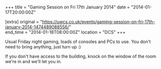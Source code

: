 +++
title = "Gaming Session on Fri 17th January 2014"
date = "2014-01-17T20:00:00Z"

[extra]
original = "https://uwcs.co.uk/events/gaming-session-on-fri-17th-january-2014-1474489088556/"    
end_time = "2014-01-18T08:00:00Z"
location = "DCS"
+++

Usual Friday night gaming, loads of consoles and PCs to use. You don't need to bring anything, just turn up :)

If you don't have access to the building, knock on the window of the room we're in and we'll let you in.

